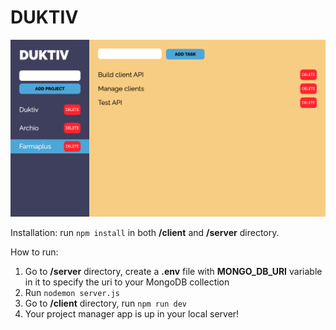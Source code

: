 # DUKTIV

![duktiv image](duktiv.png)

Installation: run `npm install` in both **/client** and **/server** directory.

How to run:
1. Go to **/server** directory, create a **.env** file with **MONGO_DB_URI** variable in it to specify the uri to your MongoDB collection
2. Run `nodemon server.js`
3. Go to **/client** directory, run `npm run dev`
4. Your project manager app is up in your local server!
